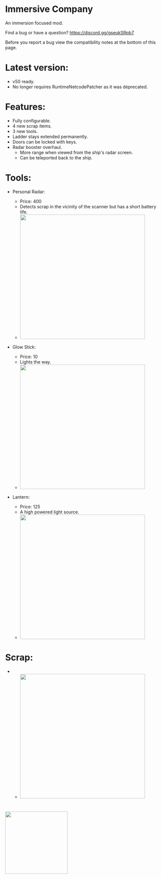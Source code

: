 
# Immersive Company

An immersion focused mod.

Find a bug or have a question?
https://discord.gg/gseukSRpb7

Before you report a bug view the compatibility notes at the bottom of this page.

# Latest version:
-	 v50 ready.
-	 No longer requires RuntimeNetcodePatcher as it was deprecated.
# Features:

-    Fully configurable.
-    4 new scrap items.
-    3 new tools.
-    Ladder stays extended permanently.
-    Doors can be locked with keys.
-    Radar booster overhaul.
      -  More range when viewed from the ship's radar screen.
      -  Can be teleported back to the ship.
# Tools:
- Personal Radar:
  -  Price: 400
  -  Detects scrap in the vicinity of the scanner but has a short battery life.
  -  <img src="https://i.ibb.co/7kbjfgg/Capture.png" width="400">

- Glow Stick:
  -  Price: 10
  -  Lights the way.
  -  <img src="https://i.ibb.co/FhN3NhK/Glowstick-Capture.png" width="400">
  
- Lantern:
  -  Price: 125
  -  A high powered light source.
  -  <img src="https://i.ibb.co/M2nYG0M/Lantern.png" width="400">

# Scrap:
-
  - <img src="https://i.ibb.co/6nkCfW9/Scrap.png" width="400">

#
<img src="https://i.ibb.co/9VHgPBL/image.png" width="200">

